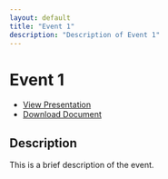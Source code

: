 ```yaml
---
layout: default
title: "Event 1"
description: "Description of Event 1"
---
```


# Event 1

- [View Presentation](intro_python.pdf)  
- [Download Document](doc.docx)

## Description
This is a brief description of the event.
